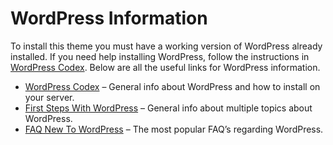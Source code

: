 # WordPress Information

To install this theme you must have a working version of WordPress already installed. If you need help installing WordPress, follow the instructions in [WordPress Codex](http://codex.wordpress.org/Installing_WordPress). Below are all the useful links for WordPress information.

- [WordPress Codex](http://codex.wordpress.org/Installing_WordPress) – General info about WordPress and how to install on your server.
- [First Steps With WordPress](http://codex.wordpress.org/First_Steps_With_WordPress) – General info about multiple topics about WordPress.
- [FAQ New To WordPress](http://codex.wordpress.org/FAQ_New_To_WordPress) – The most popular FAQ’s regarding WordPress.
